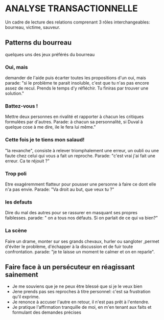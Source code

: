 # ANALYSE TRANSACTIONNELLE

Un cadre de lecture des relations comprenant 3 rôles interchangeables: bourreau, victime, sauveur.


## Patterns du bourreau

quelques uns des jeux préférés du bourreau

### Oui, mais
demander de l'aide puis écarter toutes les propositions d'un oui, mais
parade: "si le problème te parait insoluble, c'est que tu n'as pas encore assez de recul. Prends le temps d'y réfléchir. Tu finiras par trouver une solution."

### Battez-vous ! 
Mettre deux personnes en rivalité et rapporter à chacun les critiques formulées par d'autres.
Parade: à chacun sa personnalité, si Duval à quelque cose à me dire, ile le fera lui même."

### Cette fois je te tiens mon salaud!
"la revanche", consiste à relever triomphalement une erreur, un oubli ou une faute chez celui qui vous a fait un reproche.
Parade: "c'est vrai j'ai fait une erreur. Ca te réjouit ?"

### Trop poli
Etre exagéremment flatteur pour pousser une personne à faire ce dont elle n'a pas envie.
Parade: "Va droit au but, que veux tu ?"


### les defauts
Dire du mal des autres pour se rassurer en masquant ses propres faiblesses.
parade: " on a tous nos défauts. Si on parlait de ce qui va bien?"

### La scène
Faire un drame, monter sur ses grands chevaux, hurler ou sangloter ,permet d'éviter le problème, d'échapper à la discussion et de fuir toute confrontation.
parade: "je te laisse un moment te calmer et on en reparle".


## Faire face à un persécuteur en réagissant sainement
- Je me souviens que je ne peux être blessé que si je le veux bien
- Jene prends pas ses reproches à titre personnel: c'est sa frustration qu'il exprime. 
- Je renonce à accuser l'autre en retour, il n'est pas prêt à l'entendre.
- Je pratique l'affirmation tranquille de moi, en m'en tenant aux faits et formulant des demandes précises
